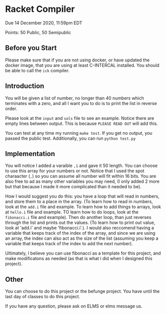 # Racket Compiler

Due 14 December 2020, 11:59pm EDT

Points: 50 Public, 50 Semipublic

## Before you Start

Please make sure that if you are not using docker, or have updated the docker
image, that you are using at least C-INTERCAL installed. You should be able
to call the `ick` compiler.

## Introduction

You will be given a list of number, no longer than 40 numbers which terminates
with a zero, and all I want you to do is to print the list in reverse order.

Please look at the `input` and `sols` file to see an example. Notice there are 
empty lines between output. This is because `PLEASE READ OUT` will add this.

You can test at any time my running `make test`. If you get no output, you 
passed the public test. Additionally, you can run `python test.py`

## Implementation 

You will notice I added a varaible `,1` and gave it 50 length. You can choose to
use this array for your numbers or not. Notice that I used the spot charaacter
(`,`) so you can assume all number will fit within 16 bits. 
You are also free to ad as many other variables you may need, (I only added 2
more but that because I made it more complicated than it needed to be).

How I would suggest you do this: you have a loop that will read in numbers, and
store them to a place in the array. (To learn how to read in numbers, look at 
the `add.i` file and example. To learn how to add things to arrays, look at 
`hello.i` file and example. TO learn how to do loops, look at the `fibonacci.i`
file and example). Then do another loop, than just reverses through the list and
prints out the values. (To learn how to print out value, look at 'add.i' and 
maybe 'fibonacci.i'.). I would also reccomend having a variable that keeps track
of the index of the array, and since we are using an array, the index can also
act as the size of the list (assuming you keep a variable that keeps track of 
the index to add the next number). 

Ultimately, I believe you can use fibonacci as a template for this project, and 
make modificatons as needed (as that is what i did when I designed this 
project).

## Other
You can choose to do this project or the befunge project. You have until the 
last day of classes to do this project. 

If you have any question, please ask on ELMS or elms message us.

